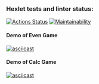 ### Hexlet tests and linter status:
[![Actions Status](https://github.com/Adelkin/java-project-61/actions/workflows/hexlet-check.yml/badge.svg)](https://github.com/Adelkin/java-project-61/actions)
[![Maintainability](https://api.codeclimate.com/v1/badges/b2f456f3a8bf1ba020a4/maintainability)](https://codeclimate.com/github/Adelkin/java-project-61/maintainability)

#### Demo of Even Game
[![asciicast](https://asciinema.org/a/0lKYgieIiKM2uzSFr3ozNAHai.svg)](https://asciinema.org/a/0lKYgieIiKM2uzSFr3ozNAHai)
#### Demo of Calc Game
[![asciicast](https://asciinema.org/a/sbLH9qAFRj6llwBBdar35LKQ5.svg)](https://asciinema.org/a/sbLH9qAFRj6llwBBdar35LKQ5)
